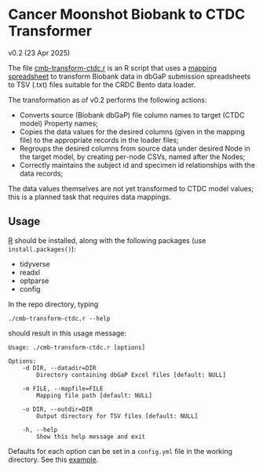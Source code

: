 # Cancer Moonshot Biobank to CTDC Transformer

v0.2 (23 Apr 2025)


The file [cmb-transform-ctdc.r](./cmb-transform-ctdc.r) is an R script that uses a [mapping spreadsheet](cmb-dbgap-to-ctdc-mapping.v03-28-25.xlsx) to transform Biobank data in dbGaP submission spreadsheets to TSV (.txt) files suitable for the CRDC Bento data loader.

The transformation as of v0.2 performs the following actions:

* Converts source (Biobank dbGaP) file column names to target (CTDC model) Property names;
* Copies the data values for the desired columns (given in the mapping file) to the appropriate records in the loader files;
* Regroups the desired columns from source data under desired Node in the target model, by creating per-node CSVs, named after the Nodes;
* Correctly maintains the subject id and specimen id relationships with the data records;

The data values themselves are not yet transformed to CTDC model values; this is a planned task that requires data mappings.

## Usage

[R](https://www.r-project.org/) should be installed, along with the following packages (use `install.packages()`):
* tidyverse
* readxl
* optparse
* config

In the repo directory, typing

    ./cmb-transform-ctdc.r --help

should result in this usage message:

    Usage: ./cmb-transform-ctdc.r [options]

    Options:
    	-d DIR, --datadir=DIR
    		Directory containing dbGaP Excel files [default: NULL]

    	-m FILE, --mapfile=FILE
    		Mapping file path [default: NULL]

    	-o DIR, --outdir=DIR
    		Output directory for TSV files [default: NULL]

    	-h, --help
    		Show this help message and exit

Defaults for each option can be set in a `config.yml` file in the working directory. 
See this [example](./config.yml).
